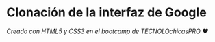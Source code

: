 # Clonación de la interfaz de Google
*Creado con HTML5 y CSS3 en el bootcamp de TECNOLOchicasPRO ❤️*
